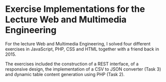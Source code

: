 # Exercise Implementations for the Lecture Web and Multimedia Engineering

For the lecture Web and Multimedia Engineering, I solved four different exercises in JavaScript, PHP, CSS and HTML together with a friend back in 2015.

The exercises included the construction of a REST interface, of a responsive design, the implementation of a CSV to JSON converter (Task 3) and dynamic table content generation using PHP (Task 2). 
